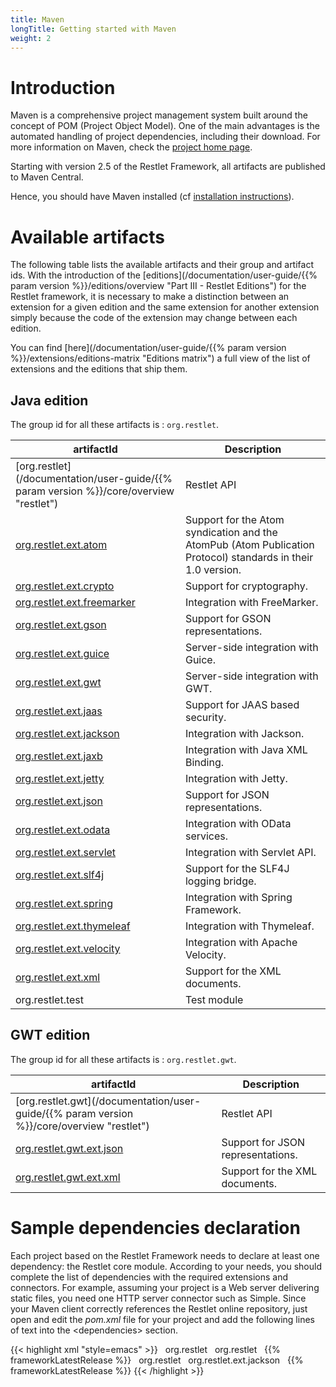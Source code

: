 ```yaml
---
title: Maven
longTitle: Getting started with Maven
weight: 2
---
```

# Introduction

Maven is a comprehensive project management system built around the
concept of POM (Project Object Model). One of the main advantages is the
automated handling of project dependencies, including their download.
For more information on Maven, check the [project home page](http://maven.apache.org/).

Starting with version 2.5 of the Restlet Framework, all artifacts are 
published to Maven Central.

Hence, you should have Maven installed (cf [installation instructions](https://maven.apache.org/install.html)).

# Available artifacts

The following table lists the available artifacts and their group and
artifact ids. With the introduction of the
[editions](/documentation/user-guide/{{% param version %}}/editions/overview "Part III - Restlet Editions")
for the Restlet framework, it is necessary to make a distinction between
an extension for a given edition and the same extension for another
extension simply because the code of the extension may change between
each edition.

You can find [here](/documentation/user-guide/{{% param version %}}/extensions/editions-matrix "Editions matrix")
a full view of the list of extensions and the editions that ship them. 

## Java edition

The group id for all these artifacts is : `org.restlet`.

artifactId | Description
---------- | ------------
[org.restlet](/documentation/user-guide/{{% param version %}}/core/overview "restlet") | Restlet API
[org.restlet.ext.atom](../../extensions/atom "atom")|Support for the Atom syndication and the AtomPub (Atom Publication Protocol) standards in their 1.0 version.
[org.restlet.ext.crypto](../../extensions/crypto "crypto")|Support for cryptography.
[org.restlet.ext.freemarker](../../extensions/freemarker "freemarker")|Integration with FreeMarker.
[org.restlet.ext.gson](../../extensions/gson "gson")|Support for GSON representations.
[org.restlet.ext.guice](../../extensions/guice "guice")|Server-side integration with Guice.
[org.restlet.ext.gwt](../../extensions/gwt "gwt")|Server-side integration with GWT.
[org.restlet.ext.jaas](../../extensions/jaas "jaas")|Support for JAAS based security.
[org.restlet.ext.jackson](../../extensions/jackson "jackson")|Integration with Jackson.
[org.restlet.ext.jaxb](../../extensions/jaxb "jaxb")|Integration with Java XML Binding.
[org.restlet.ext.jetty](../../extensions/jetty "jetty")|Integration with Jetty.
[org.restlet.ext.json](../../extensions/json "json")|Support for JSON representations.
[org.restlet.ext.odata](../../extensions/odata/overview "odata")|Integration with OData services.
[org.restlet.ext.servlet](../../extensions/servlet "servlet")|Integration with Servlet API.
[org.restlet.ext.slf4j](../../extensions/slf4j "slf4j")|Support for the SLF4J logging bridge.
[org.restlet.ext.spring](../../extensions/spring/overview "spring")|Integration with Spring Framework.
[org.restlet.ext.thymeleaf](../../extensions/thymeleaf "thymeleaf")|Integration with Thymeleaf.
[org.restlet.ext.velocity](../../extensions/velocity "velocity")|Integration with Apache Velocity.
[org.restlet.ext.xml](../../extensions/xml "xml")|Support for the XML documents.
org.restlet.test | Test module

## GWT edition

The group id for all these artifacts is : `org.restlet.gwt`.

artifactId | Description
---------- | ------------
[org.restlet.gwt](/documentation/user-guide/{{% param version %}}/core/overview "restlet") | Restlet API
[org.restlet.gwt.ext.json](../../extensions/json "json")|Support for JSON representations.
[org.restlet.gwt.ext.xml](../../extensions/xml "xml")|Support for the XML documents.

# Sample dependencies declaration

Each project based on the Restlet Framework needs to declare at least
one dependency: the Restlet core module. According to your needs, you
should complete the list of dependencies with the required extensions
and connectors. For example, assuming your project is a Web server
delivering static files, you need one HTTP server connector such as
Simple. Since your Maven client correctly references the Restlet online
repository, just open and edit the *pom.xml* file for your project and
add the following lines of text into the \<dependencies\> section.

{{< highlight xml "style=emacs" >}}<dependency>
  <groupId>org.restlet</groupId>
  <artifactId>org.restlet</artifactId>
  <version>{{% frameworkLatestRelease %}}</version>
</dependency>
<dependency>
  <groupId>org.restlet</groupId>
  <artifactId>org.restlet.ext.jackson</artifactId>
  <version>{{% frameworkLatestRelease %}}</version>
</dependency>
{{< /highlight >}}
